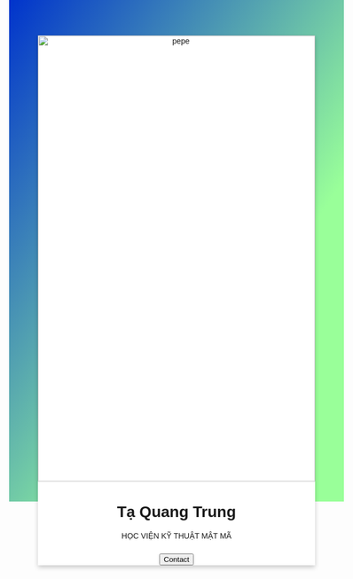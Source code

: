 <html>
<head>
<link rel="stylesheet" href="https://cdnjs.cloudflare.com/ajax/libs/font-awesome/4.7.0/css/font-awesome.min.css">
<style>
.div {
    height: 805px;
    background: linear-gradient(to bottom right, #0033cc 0%, #99ff99 68%)
}
.card {
  box-shadow: 0 4px 8px 0 rgba(0, 0, 0, 0.2);
  max-width: 500px;
  margin: auto;
  text-align: center;
  font-family: arial;
}

.title {
  color: grey;
  font-size: 18px;
}

button {
  border: none;
  outline: 0;
  display: inline-block;
  padding: 8px;
  color: white;
  background-color: #000;
  text-align: center;
  cursor: pointer;
  width: 100%;
  font-size: 18px;
}

a {
  text-decoration: none;
  font-size: 22px;
  color: blue;
}

button:hover, a:hover {
  opacity: 0.7;
}
</style>
</head>
<body class="div">
<!--
<h2 style="text-align:center">Profile Card</h2>
//-->
<div class="card">
 <div style="background-color:white;">
  <img src="https://ichef.bbci.co.uk/news/976/cpsprodpb/16620/production/_91408619_55df76d5-2245-41c1-8031-07a4da3f313f.jpg" alt="pepe" style="width:100%">
  <h1>Tạ Quang Trung</h1>
  <p class="title">HỌC VIỆN KỸ THUẬT MẬT MÃ</p>
  <div style="margin: 24px 0;">  
    <a href="https://www.facebook.com/pepelesor"><i class="fa fa-facebook"></i></a> 
  </div>
  <p><a href="https://zalo.me/0376448557"><button>Contact</button></a></p>
 </div>
</div>

</body>
</html>
